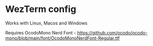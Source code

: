 # WezTerm config

Works with Linux, Macos and Windows

Requires OcodoMono Nerd Font - https://github.com/ocodo/ocodo-mono/blob/main/font/OcodoMonoNerdFont-Regular.ttf
